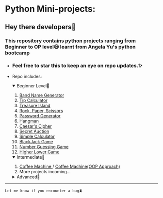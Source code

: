 # Python Mini-projects:

## Hey there developers🐍
###  This repository contains python projects ranging from Beginner to OP level😅 learnt from Angela Yu's python bootcamp
- ### Feel free to star this to keep an eye on repo updates.✨  
- Repo includes:
    <details open>
        <summary>Beginner Level🐣</summary>
        <ol>
            <li>
                <a href="https://github.com/SlowFlash22/Python-Mini-Projects/tree/master/1.Band_Name_generator">
                    Band Name Generator
                </a>
            </li>
            <li>
                <a href="https://github.com/SlowFlash22/Python-Mini-Projects/tree/master/2.Tip_Calculator">
                    Tip Calculator
                </a>
            </li>
            <li>
                <a href="https://github.com/SlowFlash22/Python-Mini-Projects/tree/master/3.Treasure_Island">
                    Treasure Island
                </a>
            </li>                    
            <li>
                <a href="https://github.com/SlowFlash22/Python-Mini-Projects/tree/master/4.%20Rock%2C%20Paper%2C%20Scissors">
                    Rock, Paper, Scissors
                </a>
            </li> 
            <li>
                <a href="https://github.com/SlowFlash22/Python-Mini-Projects/tree/master/5.%20Password%20Generator">
                    Password Generator
                </a>
            </li> 
            <li>
                <a href="https://github.com/SlowFlash22/Python-Mini-Projects/tree/master/6.%20Hangman">
                    Hangman
                </a>
            </li> 
            <li>
                <a href="https://github.com/SlowFlash22/Python-Mini-Projects/tree/master/7.%20Caesar's%20Cipher">
                    Caesar's Cipher
                </a>
            </li>         
            <li>
                <a href="https://github.com/SlowFlash22/Python-Mini-Projects/tree/master/8.%20Secret%20Auction">
                    Secret Auction
                </a>
            </li> 
            <li>
                <a href="https://github.com/SlowFlash22/Python-Mini-Projects/tree/master/9.%20Simple%20Calculator">
                    Simple Calculator
                </a>
            </li>
            <li>
                <a href="https://github.com/SlowFlash22/Python-Mini-Projects/tree/master/10.%20BlackJack">
                    BlackJack Game
                </a>
            </li>
            <li>
                <a href="https://github.com/SlowFlash22/Python-Mini-Projects/tree/master/11.%20Number%20Guessing%20Game">
                    Number Guessing Game
                </a>
            </li>
            <li>
                <a href="https://github.com/SlowFlash22/Python-Mini-Projects/tree/master/12.%20Higher%20Lower%20Game">
                    Higher Lower Game
                </a>
            </li>
        </ol>

    </details>

    <details open>
        <summary>Intermediate🐤</summary>
        <ol>
            <li>
                <a href="https://github.com/SlowFlash22/Python-Mini-Projects/tree/master/13.%20Coffee%20Machine">
                    Coffee Machine
                </a> /
                <a href="https://github.com/SlowFlash22/Python-Mini-Projects/tree/master/13.%20Coffee%20Machine/OOP%20Approach">
                    Coffee Machine(OOP Approach)
                </a>
            </li>
            <li>
                More projects incoming...
            </li>
        </ol>
    </details>

    <details>
        <summary>Advanced🐥</summary>


            This Repo's owner in intermediate phase, try after sometime and you'll see some content here.
    </details>

---  

```Let me know if you encounter a bug🪲 ```
